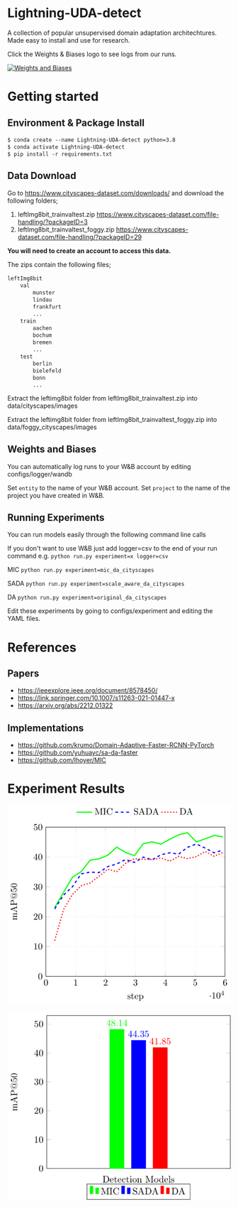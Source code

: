 # Lightning-UDA-detect
A collection of popular unsupervised domain adaptation architechtures. Made easy to install and use for research.


Click the Weights & Biases logo to see logs from our runs.

<a href="https://wandb.ai/eoghan/Lightning-UDA-detect"><img alt="Weights and Biases" src="https://img.shields.io/badge/Weights_&_Biases-FFCC33?style=for-the-badge&logo=WeightsAndBiases&logoColor=black"></a>

# Getting started

## Environment & Package Install

```
$ conda create --name Lightning-UDA-detect python=3.8
$ conda activate Lightning-UDA-detect
$ pip install -r requirements.txt
```

## Data Download

Go to https://www.cityscapes-dataset.com/downloads/ and download the following folders;

1. leftImg8bit_trainvaltest.zip https://www.cityscapes-dataset.com/file-handling/?packageID=3
2. leftImg8bit_trainvaltest_foggy.zip https://www.cityscapes-dataset.com/file-handling/?packageID=29

**You will need to create an account to access this data.**

The zips contain the following files;

```
leftImg8bit
    val
        munster
        lindau
        frankfurt
        ...
    train
        aachen
        bochum
        bremen
        ...
    test
        berlin
        bielefeld
        bonn
        ...
```

Extract the leftimg8bit folder from leftImg8bit_trainvaltest.zip into data/cityscapes/images

Extract the leftimg8bit folder from leftImg8bit_trainvaltest_foggy.zip into data/foggy_cityscapes/images

## Weights and Biases

You can automatically log runs to your W&B account by editing configs/logger/wandb

Set `entity` to the name of your W&B account.
Set `project` to the name of the project you have created in W&B.

## Running Experiments

You can run models easily through the following command line calls

If you don't want to use W&B just add logger=csv to the end of your run command e.g.
`python run.py experiment=x logger=csv`

MIC
`python run.py experiment=mic_da_cityscapes`

SADA
`python run.py experiment=scale_aware_da_cityscapes`

DA
`python run.py experiment=original_da_cityscapes`

Edit these experiments by going to configs/experiment and editing the YAML files.

# References

## Papers

- https://ieeexplore.ieee.org/document/8578450/
- https://link.springer.com/10.1007/s11263-021-01447-x
- https://arxiv.org/abs/2212.01322

## Implementations

- https://github.com/krumo/Domain-Adaptive-Faster-RCNN-PyTorch
- https://github.com/yuhuayc/sa-da-faster
- https://github.com/lhoyer/MIC

# Experiment Results

![Mean Average Precision \@50.](/paper/lit-uda-map50.png)

![Max Mean Average Precision \@50.](/paper/map50-bar-plot.png)